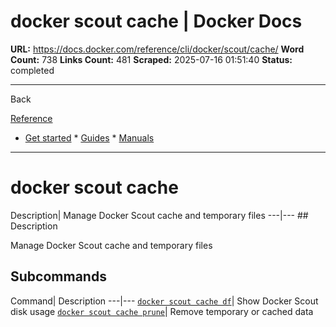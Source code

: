 # docker scout cache | Docker Docs

**URL:** https://docs.docker.com/reference/cli/docker/scout/cache/
**Word Count:** 738
**Links Count:** 481
**Scraped:** 2025-07-16 01:51:40
**Status:** completed

---

Back

[Reference](https://docs.docker.com/reference/)

  * [Get started](https://docs.docker.com/get-started/)   * [Guides](https://docs.docker.com/guides/)   * [Manuals](https://docs.docker.com/manuals/)

* * *

# docker scout cache

Description| Manage Docker Scout cache and temporary files   ---|---      ## Description

Manage Docker Scout cache and temporary files

## Subcommands

Command| Description   ---|---   [`docker scout cache df`](https://docs.docker.com/reference/cli/docker/scout/cache/df/)| Show Docker Scout disk usage   [`docker scout cache prune`](https://docs.docker.com/reference/cli/docker/scout/cache/prune/)| Remove temporary or cached data